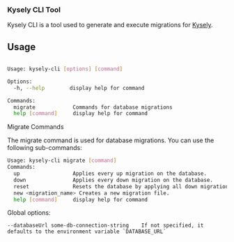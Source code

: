 ### Kysely CLI Tool

Kysely CLI is a tool used to generate and execute migrations for [Kysely](https://github.com/koskimas/kysely).

## Usage

```bash

Usage: kysely-cli [options] [command]

Options:
  -h, --help        display help for command

Commands:
  migrate            Commands for database migrations
  help [command]     display help for command
```

Migrate Commands

The migrate command is used for database migrations. You can use the following sub-commands:

```bash
Usage: kysely-cli migrate [command]
Commands:
  up                 Applies every up migration on the database.
  down               Applies every down migration on the database.
  reset              Resets the database by applying all down migrations and then all up migrations.
  new <migration_name> Creates a new migration file.
  help [command]     display help for command
```

Global options:
```
--databaseUrl some-db-connection-string    If not specified, it defaults to the environment variable `DATABASE_URL` 
```
